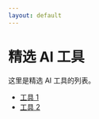 ```yaml
---
layout: default
---
```


# 精选 AI 工具

这里是精选 AI 工具的列表。

*   [工具 1](https://example.com/tool1)
*   [工具 2](https://example.com/tool2)